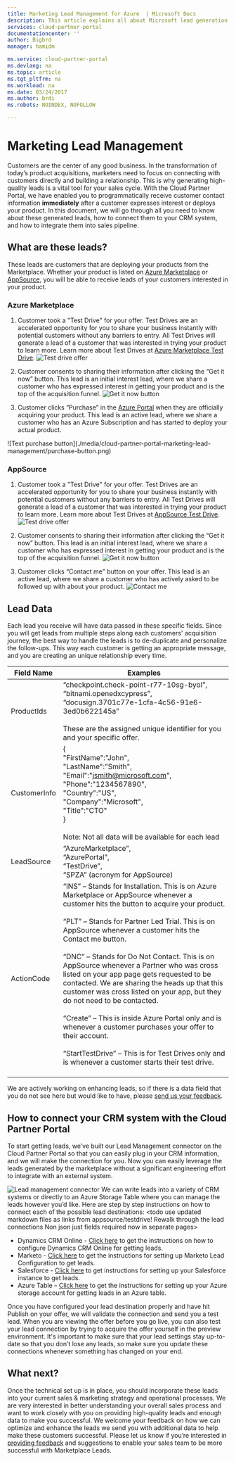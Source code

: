 ```yaml
---
title: Marketing Lead Management for Azure  | Microsoft Docs
description: This article explains all about Microsoft lead generation and how to connect your CRM system to integrate into your sales pipeline with the Cloud Partner Portal.
services: cloud-partner-portal
documentationcenter: ''
author: Bigbrd
manager: hamidm

ms.service: cloud-partner-portal
ms.devlang: na
ms.topic: article
ms.tgt_pltfrm: na
ms.workload: na
ms.date: 03/24/2017
ms.author: brdi
ms.robots: NOINDEX, NOFOLLOW

---
```


# Marketing Lead Management 
Customers are the center of any good business. In the transformation of today’s product acquisitions, marketers need to focus on connecting with customers directly and building a relationship. This is why generating high-quality leads is a vital tool for your sales cycle.
With the Cloud Partner Portal, we have enabled you to programmatically receive customer contact information **immediately** after a customer expresses interest or deploys your product. In this document, we will go through all you need to know about these generated leads, how to connect them to your CRM system, and how to integrate them into sales pipeline.

## What are these leads?
These leads are customers that are deploying your products from the Marketplace. Whether your product is listed on [Azure Marketplace](https://azuremarketplace.microsoft.com/) or [AppSource](https://appsource.com/), you will be able to receive leads of your customers interested in your product.
### Azure Marketplace
1.	Customer took a "Test Drive" for your offer. Test Drives are an accelerated opportunity for you to share your business instantly with potential customers without any barriers to entry. All Test Drives will generate a lead of a customer that was interested in trying your product to learn more.  Learn more about Test Drives at [Azure Marketplace Test Drive](https://azuremarketplace.azureedge.net/documents/azure-marketplace-test-drive-program.pdf).
![Test drive offer](./media/cloud-partner-portal-marketing-lead-management/test-drive-offer.png)
 

2.	Customer consents to sharing their information after clicking the “Get it now” button. This lead is an initial interest lead, where we share a customer who has expressed interest in getting your product and is the top of the acquisition funnel.
 ![Get it now button](./media/cloud-partner-portal-marketing-lead-management/get-it-now-button.png)

3.	Customer clicks “Purchase” in the [Azure Portal](https://portal.azure.com/) when they are officially acquiring your product. This lead is an active lead, where we share a customer who has an Azure Subscription and has started to deploy your actual product.
 <alt text purchase button>
 ![Text purchase button](./media/cloud-partner-portal-marketing-lead-management/purchase-button.png) 

### AppSource
1.	Customer took a "Test Drive" for your offer. Test Drives are an accelerated opportunity for you to share your business instantly with potential customers without any barriers to entry. All Test Drives will generate a lead of a customer that was interested in trying your product to learn more.  Learn more about Test Drives at [AppSource Test Drive](https://appsource.microsoft.com/blogs/want-to-try-an-app-take-a-test-drive).
![Test drive offer](./media/cloud-partner-portal-marketing-lead-management/test-drive-offer-2.png)

2.	Customer consents to sharing their information after clicking the “Get it now” button. This lead is an initial interest lead, where we share a customer who has expressed interest in getting your product and is the top of the acquisition funnel.
 ![Get it now button](./media/cloud-partner-portal-marketing-lead-management/get-it-now-button-2.png)

3.	Customer clicks “Contact me" button on your offer. This lead is an active lead, where we share a customer who has actively asked to be followed up with about your product.
![Contact me](./media/cloud-partner-portal-marketing-lead-management/contact-me-image.png)

## Lead Data
Each lead you receive will have data passed in these specific fields. Since you will get leads from multiple steps along each customers' acquisition journey, the best way to handle the leads is to de-duplicate and personalize the follow-ups. This way each customer is getting an appropriate message, and you are creating an unique relationship every time.

|Field Name|Examples|
|----------|--------|
|ProductIds|	“checkpoint.check-point-r77-10sg-byol”,<br/>“bitnami.openedxcypress”,<br/>“docusign.3701c77e-1cfa-4c56-91e6-3ed0b622145a”<br/> <br/> These are the assigned unique identifier for you and your specific offer. |
|CustomerInfo|	{<br/>"FirstName":"John",<br/>"LastName":"Smith",<br/>"Email":"jsmith@microsoft.com",<br/>"Phone":"1234567890",<br/>"Country":"US",<br/>"Company":"Microsoft",<br/>"Title":"CTO"<br/>}<br/><br/>Note: Not all data will be available for each lead|
|LeadSource|	“AzureMarketplace”,<br/>“AzurePortal”,<br/>“TestDrive”, <br/>“SPZA” (acronym for AppSource)|
|ActionCode	|“INS” – Stands for Installation. This is on Azure Marketplace or AppSource whenever a customer hits the button to acquire your product.<br/><br/>“PLT” –  Stands for Partner Led Trial. This is on AppSource whenever a customer hits the Contact me button.<br/><br/>“DNC” – Stands for Do Not Contact. This is on AppSource whenever a Partner who was cross listed on your app page gets requested to be contacted. We are sharing the heads up that this customer was cross listed on your app, but they do not need to be contacted.<br/><br/>“Create” – This is inside Azure Portal only and is whenever a customer purchases your offer to their account.<br/><br/>“StartTestDrive” – This is for Test Drives only and is whenever a customer starts their test drive.<br/><br/>
We are actively working on enhancing leads, so if there is a data field that you do not see here but would like to have, please [send us your feedback](mailto:AzureMarketOnboard@microsoft.com).

## How to connect your CRM system with the Cloud Partner Portal 
To start getting leads, we’ve built our Lead Management connector on the Cloud Partner Portal so that you can easily plug in your CRM information, and we will make the connection for you. Now you can easily leverage the leads generated by the marketplace without a significant engineering effort to integrate with an external system.
 
![Lead management connector](./media/cloud-partner-portal-marketing-lead-management/lead-management-connector.png)
We can write leads into a variety of CRM systems or directly to an Azure Storage Table where you can manage the leads however you’d like. Here are step by step instructions on how to connect each of the possible lead destinations:
<todo use updated markdown files as links from appsource/testdrive! Rewalk through the lead connections Non json just fields required now in separate pages>

*	Dynamics CRM Online - [Click here](./cloud-partner-portal-lead-management-instructions-dynamics.md) to get the instructions on how to configure Dynamics CRM Online for getting leads. 
*	Marketo - [Click here](./cloud-partner-portal-lead-management-instructions-marketo.md) to get the instructions for setting up Marketo Lead Configuration to get leads.
*	Salesforce - [Click here](./cloud-partner-portal-lead-management-instructions-salesforce.md) to get instructions for setting up your Salesforce instance to get leads.
*	Azure Table – [Click here](./cloud-partner-portal-lead-management-instructions-azure-table.md) to get the instructions for setting up your Azure storage account for getting leads in an Azure table. 

Once you have configured your lead destination properly and have hit Publish on your offer, we will validate the connection and send you a test lead. When you are viewing the offer before you go live, you can also test your lead connection by trying to acquire the offer yourself in the preview environment.  It's important to make sure that your lead settings stay up-to-date so that you don’t lose any leads, so make sure you update these connections whenever something has changed on your end.

## What next? 
Once the technical set up is in place, you should incorporate these leads into your current sales & marketing strategy and operational processes. We are very interested in better understanding your overall sales process and want to work closely with you on providing high-quality leads and enough data to make you successful. We welcome your feedback on how we can optimize and enhance the leads we send you with additional data to help make these customers successful.
Please let us know if you’re interested in [providing feedback](mailto:AzureMarketOnboard@microsoft.com) and suggestions to enable your sales team to be more successful with Marketplace Leads.



